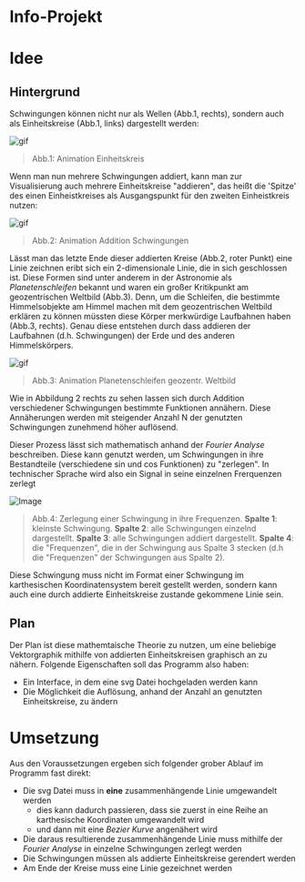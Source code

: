 # __Info-Projekt__

# Idee

## Hintergrund

Schwingungen können nicht nur als Wellen (Abb.1, rechts), sondern auch als Einheitskreise (Abb.1, links) dargestellt werden:

![gif](https://upload.wikimedia.org/wikipedia/commons/thumb/f/f3/Sinus_und_Cosinus_am_Einheitskreis.gif/800px-Sinus_und_Cosinus_am_Einheitskreis.gif)
>Abb.1: Animation Einheitskreis

Wenn man nun mehrere Schwingungen addiert, kann man zur Visualisierung auch mehrere Einheitskreise "addieren", das heißt die 'Spitze' des einen Einheistkreises als Ausgangspunkt für den zweiten Einheistkreis nutzen:

![gif](https://upload.wikimedia.org/wikipedia/commons/b/bd/Fourier_series_square_wave_circles_animation.svg)
>Abb.2: Animation Addition Schwingungen

Lässt man das letzte Ende dieser addierten Kreise (Abb.2, roter Punkt) eine Linie zeichnen eribt sich ein 2-dimensionale Linie, die in sich geschlossen ist. Diese Formen sind unter anderem in der Astronomie als _Planetenschleifen_ bekannt und waren ein großer Kritikpunkt am geozentrischen Weltbild (Abb.3). Denn, um die Schleifen, die bestimmte Himmelsobjekte am Himmel machen mit dem geozentrischen Weltbild erklären zu können müssten diese Körper merkwürdige Laufbahnen haben (Abb.3, rechts). Genau diese entstehen durch dass addieren der Laufbahnen (d.h. Schwingungen) der Erde und des anderen Himmelskörpers.

![gif](https://upload.wikimedia.org/wikipedia/commons/e/ea/Apparent_retrograde_motion.gif)
>Abb.3: Animation Planetenschleifen geozentr. Weltbild

Wie in Abbildung 2 rechts zu sehen lassen sich durch Addition verschiedener Schwingungen bestimmte Funktionen annähern. Diese Annäherungen werden mit steigender Anzahl N der genutzten Schwingungen zunehmend höher auflösend.

Dieser Prozess lässt sich mathematisch anhand der _Fourier Analyse_ beschreiben. Diese kann genutzt werden, um Schwingungen in ihre Bestandteile (verschiedene sin und cos Funktionen) zu "zerlegen". In technischer Sprache wird also ein Signal in seine einzelnen Frerquenzen zerlegt

![Image](https://imgur.com/QEgyWxD.png)
>Abb.4: Zerlegung einer Schwingung in ihre Frequenzen. __Spalte 1__: kleinste Schwingung. __Spalte 2__: alle Schwingungen einzelnd dargestellt. __Spalte 3__: alle Schwingungen addiert dargestellt. __Spalte 4__: die "Frequenzen", die in der Schwingung aus Spalte 3 stecken (d.h die "Frequenzen" der Schwingungen aus Spalte 2).

Diese Schwingung muss nicht im Format einer Schwingung im karthesischen Koordinatensystem bereit gestellt werden, sondern kann auch eine durch addierte Einheitskreise zustande gekommene Linie sein.

## Plan

Der Plan ist diese mathemtaische Theorie zu nutzen, um eine beliebige Vektorgraphik mithilfe von addierten Einheitskreisen graphisch an zu nähern. Folgende Eigenschaften soll das Programm also haben:

- Ein Interface, in dem eine svg Datei hochgeladen werden kann
- Die Möglichkeit die Auflösung, anhand der Anzahl an genutzten Einheitskreise, zu ändern

# Umsetzung

Aus den Voraussetzungen ergeben sich folgender grober Ablauf im Programm fast direkt:

- Die svg Datei muss in __eine__ zusammenhängende Linie umgewandelt werden
  - dies kann dadurch passieren, dass sie zuerst in eine Reihe an karthesische Koordinaten umgewandelt wird
  - und dann mit eine _Bezier Kurve_ angenähert wird
- Die daraus resultierende zusammenhängende Linie muss mithilfe der _Fourier Analyse_ in einzelne Schwingungen zerlegt werden
- Die Schwingungen müssen als addierte Einheitskreise gerendert werden
- Am Ende der Kreise muss eine Linie gezeichnet werden
